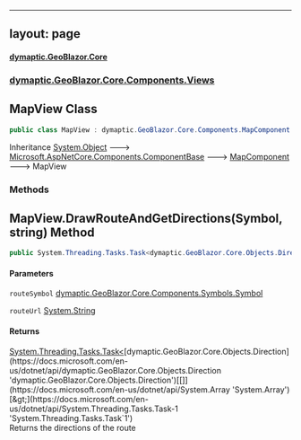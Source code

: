 
---
layout: page
---
#### [dymaptic.GeoBlazor.Core](index.md 'index')
### [dymaptic.GeoBlazor.Core.Components.Views](index.md#dymaptic.GeoBlazor.Core.Components.Views 'dymaptic.GeoBlazor.Core.Components.Views')

## MapView Class

```csharp
public class MapView : dymaptic.GeoBlazor.Core.Components.MapComponent
```

Inheritance [System.Object](https://docs.microsoft.com/en-us/dotnet/api/System.Object 'System.Object') &#129106; [Microsoft.AspNetCore.Components.ComponentBase](https://docs.microsoft.com/en-us/dotnet/api/Microsoft.AspNetCore.Components.ComponentBase 'Microsoft.AspNetCore.Components.ComponentBase') &#129106; [MapComponent](dymaptic.GeoBlazor.Core.Components.MapComponent.md 'dymaptic.GeoBlazor.Core.Components.MapComponent') &#129106; MapView
### Methods

<a name='dymaptic.GeoBlazor.Core.Components.Views.MapView.DrawRouteAndGetDirections(dymaptic.GeoBlazor.Core.Components.Symbols.Symbol,string)'></a>

## MapView.DrawRouteAndGetDirections(Symbol, string) Method

```csharp
public System.Threading.Tasks.Task<dymaptic.GeoBlazor.Core.Objects.Direction[]> DrawRouteAndGetDirections(dymaptic.GeoBlazor.Core.Components.Symbols.Symbol routeSymbol, string routeUrl);
```
#### Parameters

<a name='dymaptic.GeoBlazor.Core.Components.Views.MapView.DrawRouteAndGetDirections(dymaptic.GeoBlazor.Core.Components.Symbols.Symbol,string).routeSymbol'></a>

`routeSymbol` [dymaptic.GeoBlazor.Core.Components.Symbols.Symbol](https://docs.microsoft.com/en-us/dotnet/api/dymaptic.GeoBlazor.Core.Components.Symbols.Symbol 'dymaptic.GeoBlazor.Core.Components.Symbols.Symbol')

<a name='dymaptic.GeoBlazor.Core.Components.Views.MapView.DrawRouteAndGetDirections(dymaptic.GeoBlazor.Core.Components.Symbols.Symbol,string).routeUrl'></a>

`routeUrl` [System.String](https://docs.microsoft.com/en-us/dotnet/api/System.String 'System.String')

#### Returns
[System.Threading.Tasks.Task&lt;](https://docs.microsoft.com/en-us/dotnet/api/System.Threading.Tasks.Task-1 'System.Threading.Tasks.Task`1')[dymaptic.GeoBlazor.Core.Objects.Direction](https://docs.microsoft.com/en-us/dotnet/api/dymaptic.GeoBlazor.Core.Objects.Direction 'dymaptic.GeoBlazor.Core.Objects.Direction')[[]](https://docs.microsoft.com/en-us/dotnet/api/System.Array 'System.Array')[&gt;](https://docs.microsoft.com/en-us/dotnet/api/System.Threading.Tasks.Task-1 'System.Threading.Tasks.Task`1')  
Returns the directions of the route

